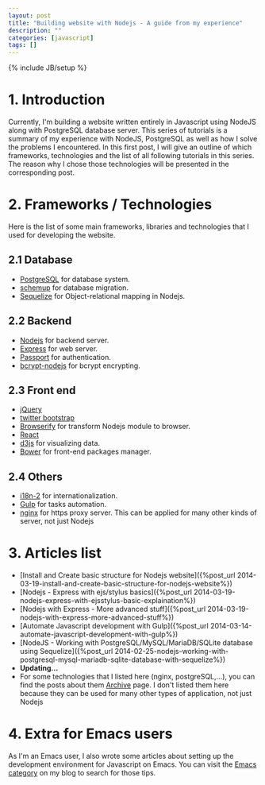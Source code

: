 ```yaml
---
layout: post
title: "Building website with Nodejs - A guide from my experience"
description: ""
categories: [javascript]
tags: []
---
```

{% include JB/setup %}

# 1. Introduction

Currently, I'm building a website written entirely in Javascript using NodeJS
along with PostgreSQL database server. This series of tutorials is a summary of
my experience with NodeJS, PostgreSQL as well as how I solve the problems I
encountered. In this first post, I will give an outline of which frameworks,
technologies and the list of all following tutorials in this series. The reason
why I chose those technologies will be presented in the corresponding post.

# 2. Frameworks / Technologies

Here is the list of some main frameworks, libraries and technologies that I used
for developing the website.

## 2.1 Database

- [PostgreSQL](http://www.postgresql.org/) for database system.
- [schemup](https://github.com/brendonh/schemup) for database migration.
- [Sequelize](http://sequelizejs.com/) for Object-relational mapping in Nodejs.

## 2.2 Backend

- [Nodejs](http://nodejs.org/) for backend server.
- [Express](http://expressjs.com/) for web server.
- [Passport](http://passportjs.org/) for authentication.
- [bcrypt-nodejs](https://www.npmjs.org/package/bcrypt-nodejs) for bcrypt
  encrypting.

<!-- more -->

## 2.3 Front end

- [jQuery](http://jquery.com/)
- [twitter bootstrap](http://getbootstrap.com/)
- [Browserify](http://browserify.org/) for transform Nodejs module to browser.
- [React](http://facebook.github.io/react/)
- [d3js](http://d3js.org/) for visualizing data.
- [Bower](http://bower.io/) for front-end packages manager.

## 2.4 Others

- [i18n-2](https://github.com/jeresig/i18n-node-2) for internationalization.
- [Gulp](http://gulpjs.com/) for tasks automation.
- [nginx](http://nginx.org/) for https proxy server. This can be applied for
  many other kinds of server, not just Nodejs

# 3. Articles list

- [Install and Create basic structure for Nodejs website]({%post_url 2014-03-19-install-and-create-basic-structure-for-nodejs-website%})
- [Nodejs - Express with ejs/stylus basics]({%post_url 2014-03-19-nodejs-express-with-ejsstylus-basic-explaination%})
- [Nodejs with Express - More advanced stuff]({%post_url 2014-03-19-nodejs-with-express-more-advanced-stuff%})
- [Automate Javascript development with Gulp]({%post_url 2014-03-14-automate-javascript-development-with-gulp%})
- [NodeJS - Working with PostgreSQL/MySQL/MariaDB/SQLite database using Sequelize]({%post_url 2014-02-25-nodejs-working-with-postgresql-mysql-mariadb-sqlite-database-with-sequelize%})
- **Updating...**
- For some technologies that I listed here (nginx, postgreSQL,...), you can find
  the posts about them [Archive](/archive.html) page. I don't listed them here
  because they can be used for many other types of application, not just Nodejs

<!-- zoom behavior in d3 -->

# 4. Extra for Emacs users

As I'm an Emacs user, I also wrote some articles about setting up the
development environment for Javascript on Emacs. You can visit the
[Emacs category](http://truongtx.me/categories.html#emacs-ref) on my blog to
search for those tips.
